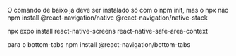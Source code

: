 O comando de baixo já deve ser instalado só com o npm init, mas o npx não
npm install @react-navigation/native @react-navigation/native-stack 

npx expo install react-native-screens react-native-safe-area-context

para o bottom-tabs
npm install @react-navigation/bottom-tabs